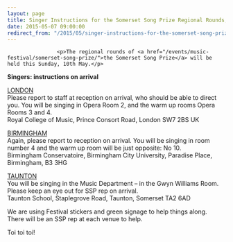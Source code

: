 ```yaml
---
layout: page
title: Singer Instructions for the Somerset Song Prize Regional Rounds, this Sunday
date: 2015-05-07 09:00:00
redirect_from: "/2015/05/singer-instructions-for-the-somerset-song-prize-regional-rounds-this-sunday/"
---
```

<section>

                    
                    <p>The regional rounds of <a href="/events/music-festival/somerset-song-prize/">the Somerset Song Prize</a> will be held this Sunday, 10th May.</p>
<p><strong>Singers: instructions on arrival</strong></p>
<p><u>LONDON</u><br />
Please report to staff at reception on arrival, who should be able to direct you. You will be singing in Opera Room 2, and the warm up rooms Opera Rooms 3 and 4.<br />
Royal College of Music, Prince Consort Road, London SW7 2BS UK</p>
<p><u>BIRMINGHAM</u><br />
Again, please report to reception on arrival. You will be singing in room number 4 and the warm up room will be just opposite: No 10.<br />
Birmingham Conservatoire, Birmingham City University, Paradise Place, Birmingham, B3 3HG</p>
<p><u>TAUNTON</u><br />
You will be singing in the Music Department &#8211; in the Gwyn Williams Room. Please keep an eye out for SSP rep on arrival.<br />
Taunton School, Staplegrove Road, Taunton, Somerset TA2 6AD</p>
<p>We are using Festival stickers and green signage to help things along.<br />
There will be an SSP rep at each venue to help.</p>
<p>Toi toi toi!</p>

                
</section>
